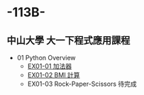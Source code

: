 # -113B-
## 中山大學 大一下程式應用課程

- 01 Python Overview
  - [EX01-01 加法器](https://github.com/Ken79151/-113B-/blob/main/EX01_01_%E5%8A%A0%E6%B3%95%E5%99%A8.ipynb)
  - [EX01-02 BMI 計算](https://github.com/Ken79151/-113B-/blob/main/EX01_02_BMI_%E8%A8%88%E7%AE%97.ipynb)
  - EX01-03 Rock-Paper-Scissors 待完成

